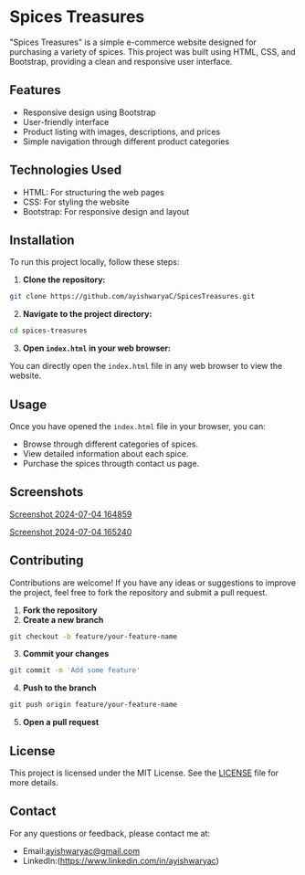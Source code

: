 # Spices Treasures

"Spices Treasures" is a simple e-commerce website designed for purchasing a variety of spices. This project was built using HTML, CSS, and Bootstrap, providing a clean and responsive user interface.

## Features

- Responsive design using Bootstrap
- User-friendly interface
- Product listing with images, descriptions, and prices
- Simple navigation through different product categories

## Technologies Used

- HTML: For structuring the web pages
- CSS: For styling the website
- Bootstrap: For responsive design and layout

## Installation

To run this project locally, follow these steps:

1. **Clone the repository:**

```bash
git clone https://github.com/ayishwaryaC/SpicesTreasures.git
```

2. **Navigate to the project directory:**

```bash
cd spices-treasures
```

3. **Open `index.html` in your web browser:**

You can directly open the `index.html` file in any web browser to view the website.

## Usage

Once you have opened the `index.html` file in your browser, you can:

- Browse through different categories of spices.
- View detailed information about each spice.
- Purchase the spices througth contact us page.

## Screenshots
[Screenshot 2024-07-04 164859](https://github.com/ayishwaryaC/SpicesTreasures-Ecommerce-website/assets/124068540/eb225f4b-85d9-4e02-b2e7-b34840923a45)


[Screenshot 2024-07-04 165240](https://github.com/ayishwaryaC/SpicesTreasures-Ecommerce-website/assets/124068540/cf6786f8-3337-4baf-b439-91635be49c53)


## Contributing

Contributions are welcome! If you have any ideas or suggestions to improve the project, feel free to fork the repository and submit a pull request.

1. **Fork the repository**
2. **Create a new branch**

```bash
git checkout -b feature/your-feature-name
```

3. **Commit your changes**

```bash
git commit -m 'Add some feature'
```

4. **Push to the branch**

```bash
git push origin feature/your-feature-name
```

5. **Open a pull request**

## License

This project is licensed under the MIT License. See the [LICENSE](LICENSE) file for more details.

## Contact

For any questions or feedback, please contact me at:

- Email:ayishwaryac@gmail.com
- LinkedIn:(https://www.linkedin.com/in/ayishwaryac)
